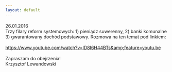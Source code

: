 ```yaml
---
layout: default
---
```

<!--227--><p style="margin: 0px 0px 18px; font-size: 18px; font-family: Helvetica;">
26.01.2016<br>Trzy filary reform systemowych: 1) pieniądz suwerenny, 2) banki komunalne 3) gwarantowany dochód podstawowy. Rozmowa na ten temat pod linkiem:<br><br><a href="https://www.youtube.com/watch?v=lD8I6H44BTs&amp;feature=youtu.be" title="3 filary reform" target="">https://www.youtube.com/watch?v=lD8I6H44BTs&amp;feature=youtu.be</a><br><br>Zapraszam do obejrzenia!<br>Krzysztof Lewandowski</p>